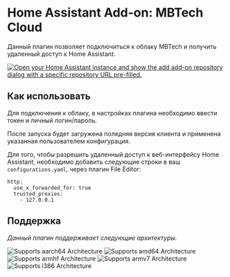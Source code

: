 # Home Assistant Add-on: MBTech Cloud

Данный плагин позволяет подключиться к облаку MBTech и получить удаленный доступ к Home Assistant.

[![Open your Home Assistant instance and show the add add-on repository dialog with a specific repository URL pre-filled.](https://my.home-assistant.io/badges/supervisor_add_addon_repository.svg)](https://my.home-assistant.io/redirect/supervisor_add_addon_repository/?repository_url=https%3A%2F%2Fgithub.com%2FNikita-admin%2Fhassio-mbtech-cloud)

## Как использовать

Для подключения к облаку, в настройках плагина необходимо ввести токен и личный логин/пароль.

После запуска будет загружена поледняя версия клиента и применена указанная пользователем конфигурация.

Для того, чтобы разрешить удаленный доступ к веб-интерфейсу Home Assistant, необходимо добавить следующие строки в ваш `configurations.yaml`, через плагин File Editor:
```
http:
  use_x_forwarded_for: true
  trusted_proxies:
    - 127.0.0.1
```

## Поддержка

_Данный плагин поддерживает следующие архитектуры._

![Supports aarch64 Architecture][aarch64-shield]
![Supports amd64 Architecture][amd64-shield]
![Supports armhf Architecture][armhf-shield]
![Supports armv7 Architecture][armv7-shield]
![Supports i386 Architecture][i386-shield]

[aarch64-shield]: https://img.shields.io/badge/aarch64-yes-green.svg
[amd64-shield]: https://img.shields.io/badge/amd64-yes-green.svg
[armhf-shield]: https://img.shields.io/badge/armhf-yes-green.svg
[armv7-shield]: https://img.shields.io/badge/armv7-yes-green.svg
[i386-shield]: https://img.shields.io/badge/i386-yes-green.svg
